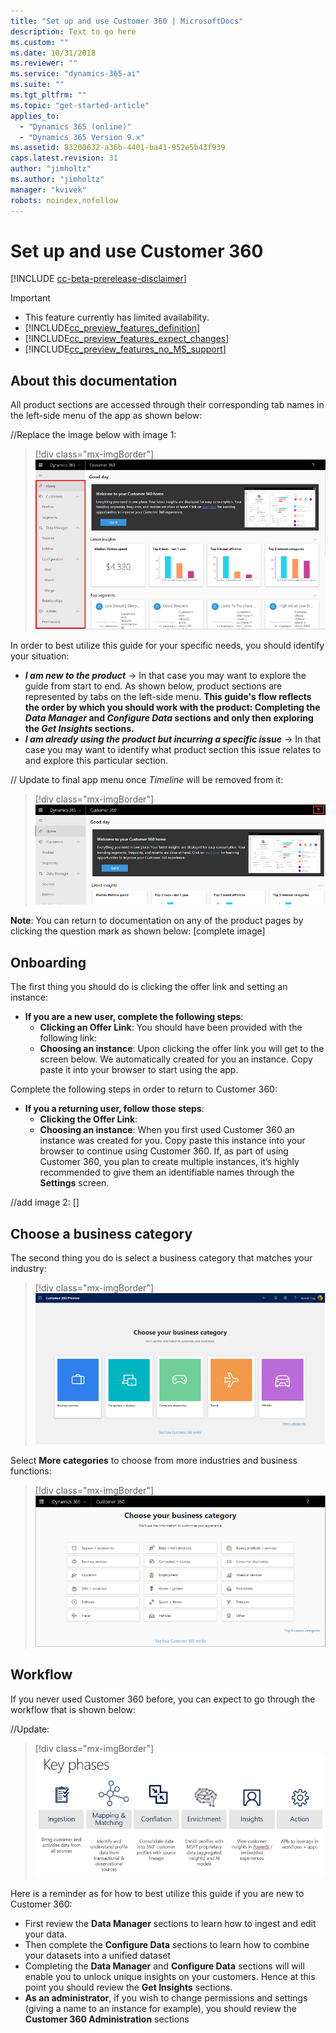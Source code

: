 ```yaml
---
title: "Set up and use Customer 360 | MicrosoftDocs"
description: Text to go here
ms.custom: ""
ms.date: 10/31/2018
ms.reviewer: ""
ms.service: "dynamics-365-ai"
ms.suite: ""
ms.tgt_pltfrm: ""
ms.topic: "get-started-article"
applies_to: 
  - "Dynamics 365 (online)"
  - "Dynamics 365 Version 9.x"
ms.assetid: 83200632-a36b-4401-ba41-952e5b43f939
caps.latest.revision: 31
author: "jimholtz"
ms.author: "jimholtz"
manager: "kvivek"
robots: noindex,nofollow
---
```

# Set up and use Customer 360 

[!INCLUDE [cc-beta-prerelease-disclaimer](../includes/cc-beta-prerelease-disclaimer.md)]

> [!IMPORTANT]
> - This feature currently has limited availability.
> - [!INCLUDE[cc_preview_features_definition](../includes/cc-preview-features-definition.md)]  
> - [!INCLUDE[cc_preview_features_expect_changes](../includes/cc-preview-features-expect-changes.md)]  
> - [!INCLUDE[cc_preview_features_no_MS_support](../includes/cc-preview-features-no-ms-support.md)]  

## About this documentation
All product sections are accessed through their corresponding tab names in the left-side menu of the app as shown below:

//Replace the image below with image 1:
> [!div class="mx-imgBorder"] 
> ![](media/customer-dashboard-full.png "Customer dashboard")

In order to best utilize this guide for your specific needs, you should identify your situation:
- ***I am new to the product*** -> In that case you may want to explore the guide from start to end. As shown below, product sections are represented by tabs on the left-side menu. **This guide's flow reflects the order by which you should work with the product: Completing the *Data Manager* and *Configure Data* sections and only then exploring the *Get Insights* sections.**  
- ***I am already using the product but incurring a specific issue*** -> In that case you may want to identify what product section this issue relates to and explore this particular section. 

// Update to final app menu once *Timeline* will be removed from it:
> [!div class="mx-imgBorder"] 
> ![](media/help-link.png "Help link")

**Note**: You can return to documentation on any of the product pages by clicking the question mark as shown below:
[complete image]

## Onboarding 
The first thing you should do is clicking the offer link and setting an instance:

- **If you are a new user, complete the following steps**:
    - **Clicking an Offer Link**: You should have been provided with the following link: 
    - **Choosing an instance**: Upon clicking the offer link you will get to the screen below. We automatically created for you an instance. Copy paste it into your browser to start using the app.

Complete the following steps in order to return to Customer 360:
-	**If you a returning user, follow those steps**:
    - **Clicking the Offer Link**:
    - **Choosing an instance**: When you first used Customer 360 an instance was created for you. Copy paste this instance into your browser to continue using Customer 360. If, as part of using Customer 360, you plan to create multiple instances, it’s highly recommended to give them an identifiable names through the **Settings** screen.

//add image 2:
[]

## Choose a business category
The second thing you do is select a business category that matches your industry:

> [!div class="mx-imgBorder"] 
> ![](media/choose-business-category720.png "Select a business category")

Select **More categories** to choose from more industries and business functions:

> [!div class="mx-imgBorder"] 
> ![](media/more-categories.png "More categories")

## Workflow
If you never used Customer 360 before, you can expect to go through the workflow that is shown below:

//Update:
> [!div class="mx-imgBorder"] 
> ![](media/workflow720.png "Workflow phases")

Here is a reminder as for how to best utilize this guide if you are new to Customer 360:
- First review the **Data Manager** sections to learn how to ingest and edit your data.
- Then complete the **Configure Data** sections to learn how to combine your datasets into a unified dataset 
- Completing the **Data Manager** and **Configure Data** sections will will enable you to unlock unique insights on your customers. Hence at this point you should review the **Get Insights** sections. 
- **As an administrator**, if you wish to change permissions and settings (giving a name to an instance for example), you should review the **Customer 360 Administration** sections




